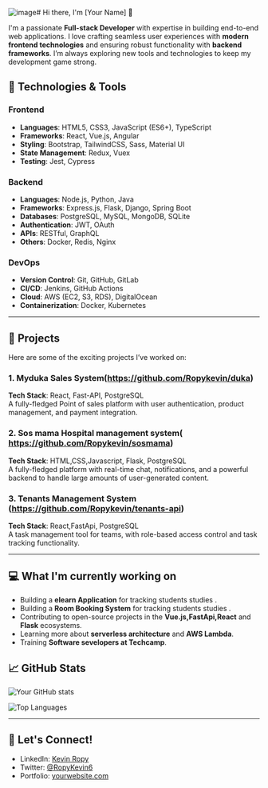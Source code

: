 ![image](https://github.com/user-attachments/assets/8bd505b3-104d-4447-a053-deba33ee415a)# Hi there, I'm [Your Name] 👋

I'm a passionate **Full-stack Developer** with expertise in building end-to-end web applications. I love crafting seamless user experiences with **modern frontend technologies** and ensuring robust functionality with **backend frameworks**. I’m always exploring new tools and technologies to keep my development game strong.

## 🔧 Technologies & Tools

### Frontend
- **Languages**: HTML5, CSS3, JavaScript (ES6+), TypeScript
- **Frameworks**: React, Vue.js, Angular
- **Styling**: Bootstrap, TailwindCSS, Sass, Material UI
- **State Management**: Redux, Vuex
- **Testing**: Jest, Cypress

### Backend
- **Languages**: Node.js, Python, Java
- **Frameworks**: Express.js, Flask, Django, Spring Boot
- **Databases**: PostgreSQL, MySQL, MongoDB, SQLite
- **Authentication**: JWT, OAuth
- **APIs**: RESTful, GraphQL
- **Others**: Docker, Redis, Nginx

### DevOps
- **Version Control**: Git, GitHub, GitLab
- **CI/CD**: Jenkins, GitHub Actions
- **Cloud**: AWS (EC2, S3, RDS), DigitalOcean
- **Containerization**: Docker, Kubernetes

---

## 🚀 Projects

Here are some of the exciting projects I’ve worked on:

### 1. Myduka Sales System(https://github.com/Ropykevin/duka)
**Tech Stack**: React, Fast-API, PostgreSQL  
A fully-fledged Point of sales platform with user authentication, product management, and payment integration.

### 2. Sos mama Hospital management system( https://github.com/Ropykevin/sosmama)
**Tech Stack**: HTML,CSS,Javascript, Flask, PostgreSQL  
A fully-fledged platform with real-time chat, notifications, and a powerful backend to handle large amounts of user-generated content.

### 3. Tenants Management System (https://github.com/Ropykevin/tenants-api)
**Tech Stack**: React,FastApi, PostgreSQL  
A task management tool for teams, with role-based access control and task tracking functionality.

---

## 💻 What I'm currently working on
- Building a **elearn Application** for tracking students  studies .
- Building a **Room Booking System** for tracking students  studies .
- Contributing to open-source projects in the **Vue.js,FastApi,React** and **Flask** ecosystems.
- Learning more about **serverless architecture** and **AWS Lambda**.
- Training **Software sevelopers at Techcamp**.
## 📈 GitHub Stats

![Your GitHub stats](https://github-readme-stats.vercel.app/api?username=yourusername&show_icons=true&theme=radical)

![Top Languages](https://github-readme-stats.vercel.app/api/top-langs/?username=yourusername&layout=compact&theme=radical)

---

## 💬 Let's Connect!

- LinkedIn: [Kevin Ropy](https://linkedin.com/in/kevin-ropy)
- Twitter: [@RopyKevin6](https://twitter.com/RopyKevin6)
- Portfolio: [yourwebsite.com](https://yourwebsite.com)
